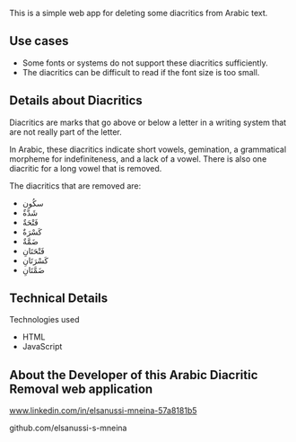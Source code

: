 
This is a simple web app for deleting some diacritics from Arabic text.

## Use cases
 - Some fonts or systems do not support these diacritics sufficiently.
 - The diacritics can be difficult to read if the font size is too small.

## Details about Diacritics
Diacritics are marks that go above or below a letter in a writing system that
are not really part of the letter.

In Arabic, these diacritics indicate short vowels, gemination, a grammatical
morpheme for indefiniteness, and a lack of a vowel. There is also one diacritic
for a long vowel that is removed.

The diacritics that are removed are:
- سكُون
- ٌشَدَّة
- فَتْحَةٌ
- كَسْرَةٌ
- ضَمَّةٌ
- فَتْحَتَانِ
- كَسْرَتَانِ
- ضَمَّتَانِ

## Technical Details
Technologies used
- HTML
- JavaScript

## About the Developer of this Arabic Diacritic Removal web application
www.linkedin.com/in/elsanussi-mneina-57a8181b5

github.com/elsanussi-s-mneina